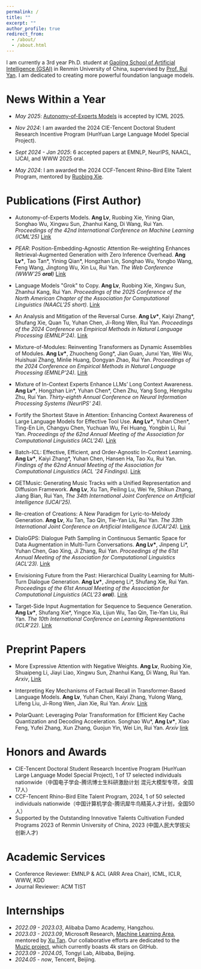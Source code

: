 ```yaml
---
permalink: /
title: ""
excerpt: ""
author_profile: true
redirect_from: 
  - /about/
  - /about.html
---
```


<span class='anchor' id='about-me'></span>

I am currently a 3rd year Ph.D. student at [Gaoling School of Artificial Intelligence (GSAI)](http://ai.ruc.edu.cn/english/index.htm) in Renmin University of China, supervised by [Prof. Rui Yan](https://scholar.google.com/citations?user=eLw6g-UAAAAJ&hl=en). I am dedicated to creating more powerful foundation language models.

# News Within a Year

- *May 2025*: [Autonomy-of-Experts Models](https://arxiv.org/pdf/2501.13074) is accepted by ICML 2025.

- *Nov 2024*: I am awarded the 2024 CIE-Tencent Doctoral Student Research Incentive Program (HunYuan Large Language Model Special Project).

- *Sept 2024 - Jan 2025*: 6 accepted papers at EMNLP, NeurIPS, NAACL, IJCAI, and WWW 2025 oral.

- *May 2024*: I am awarded the 2024 CCF-Tencent Rhino-Bird Elite Talent Program, mentored by [Ruobing Xie](https://ruobingxie.github.io/).

# Publications (First Author)

- Autonomy-of-Experts Models. **Ang Lv**, Ruobing Xie, Yining Qian, Songhao Wu, Xingwu Sun, Zhanhui Kang, Di Wang, Rui Yan. *Proceedings of the 42nd International Conference on Machine Learning (ICML'25)* [Link](https://arxiv.org/pdf/2501.13074)

- *PEAR*: Position-Embedding-Agnostic Attention Re-weighting Enhances Retrieval-Augmented Generation with Zero Inference Overhead. **Ang Lv\***, Tao Tan\*, Yining Qian\*, Hongzhan Lin, Songhao Wu, Yongbo Wang, Feng Wang, Jingtong Wu, Xin Lu, Rui Yan. *The Web Conference (WWW'25 **oral**)* [Link](https://arxiv.org/pdf/2409.19745)

- Language Models "Grok" to Copy. **Ang Lv**, Ruobing Xie, Xingwu Sun, Zhanhui Kang, Rui Yan. *Proceedings of the 2025 Conference of the North American Chapter of the Association for Computational Linguistics (NAACL'25 short).* [Link](https://arxiv.org/pdf/2409.09281)

- An Analysis and Mitigation of the Reversal Curse. **Ang Lv\***, Kaiyi Zhang\*, Shufang Xie, Quan Tu, Yuhan Chen, Ji-Rong Wen, Rui Yan. *Proceedings of the 2024 Conference on Empirical Methods in Natural Language Processing (EMNLP'24).* [Link](https://aclanthology.org/2024.emnlp-main.754/)

- Mixture-of-Modules: Reinventing Transformers as Dynamic Assemblies of Modules. **Ang Lv\***, Zhuocheng Gong\*, Jian Guan, Junxi Yan, Wei Wu, Huishuai Zhang, Minlie Huang, Dongyan Zhao, Rui Yan. *Proceedings of the 2024 Conference on Empirical Methods in Natural Language Processing (EMNLP'24).* [Link](https://aclanthology.org/2024.emnlp-main.1164/)

- Mixture of In-Context Experts Enhance LLMs’ Long Context Awareness. **Ang Lv\***, Hongzhan Lin\*, Yuhan Chen\*, Chen Zhu, Yang Song, Hengshu Zhu, Rui Yan. *Thirty-eighth Annual Conference on Neural Information Processing Systems (NeurIPS' 24).*

- Fortify the Shortest Stave in Attention: Enhancing Context Awareness of Large Language Models for Effective Tool Use. **Ang Lv\***, Yuhan Chen\*, Ting-En Lin, Changyu Chen, Yuchuan Wu, Fei Huang, Yongbin Li, Rui Yan. *Proceedings of the 62nd Annual Meeting of the Association for Computational Linguistics (ACL'24).* [Link](https://aclanthology.org/2024.acl-long.601/)

- Batch-ICL: Effective, Efficient, and Order-Agnostic In-Context Learning. **Ang Lv\***, Kaiyi Zhang\*, Yuhan Chen, Hansen Ha, Tao Xu, Rui Yan. *Findings of the 62nd Annual Meeting of the Association for Computational Linguistics (ACL '24 Findings).* [Link](https://aclanthology.org/2024.findings-acl.638/)

- GETMusic: Generating Music Tracks with a Unified Representation and Diffusion Framework. **Ang Lv**, Xu Tan, Peiling Lu, Wei Ye, Shikun Zhang, Jiang Bian, Rui Yan, *The 34th International Joint Conference on Artificial Intelligence (IJCAI'25).*

- Re-creation of Creations: A New Paradigm for Lyric-to-Melody Generation. **Ang Lv**, Xu Tan, Tao Qin, Tie-Yan Liu, Rui Yan. *The 33th International Joint Conference on Artificial Intelligence (IJCAI'24).* [Link](https://www.ijcai.org/proceedings/2024/0853) 

- DialoGPS: Dialogue Path Sampling in Continuous Semantic Space for Data Augmentation in Multi-Turn Conversations. **Ang Lv\***, Jinpeng Li\*, Yuhan Chen, Gao Xing, Ji Zhang, Rui Yan. *Proceedings of the 61st Annual Meeting of the Association for Computational Linguistics (ACL'23).* [Link](https://aclanthology.org/2023.acl-long.70/)

- Envisioning Future from the Past: Hierarchical Duality Learning for Multi-Turn Dialogue Generation. **Ang Lv\***, Jinpeng Li\*, Shufang Xie, Rui Yan. *Proceedings of the 61st Annual Meeting of the Association for Computational Linguistics (ACL'23 **oral**).* [Link](https://aclanthology.org/2023.acl-long.407/)

- Target-Side Input Augmentation for Sequence to Sequence Generation. **Ang Lv\***, Shufang Xie\*, Yingce Xia, Lijun Wu, Tao Qin, Tie-Yan Liu, Rui Yan. *The 10th International Conference on Learning Representations (ICLR'22).* [Link](https://openreview.net/forum?id=pz1euXohm4H)

# Preprint Papers

- More Expressive Attention with Negative Weights. **Ang Lv**, Ruobing Xie, Shuaipeng Li, Jiayi Liao, Xingwu Sun, Zhanhui Kang, Di Wang, Rui Yan. *Arxiv*, [Link](https://arxiv.org/pdf/2411.07176)

- Interpreting Key Mechanisms of Factual Recall in Transformer-Based Language Models. **Ang Lv**, Yuhan Chen, Kaiyi Zhang, Yulong Wang, Lifeng Liu, Ji-Rong Wen, Jian Xie, Rui Yan. *Arxiv.* [Link](https://arxiv.org/abs/2403.19521)

- PolarQuant: Leveraging Polar Transformation for Efficient Key Cache Quantization and Decoding Acceleration. Songhao Wu\*, **Ang Lv\***, Xiao Feng, Yufei Zhang, Xun Zhang, Guojun Yin, Wei Lin, Rui Yan. *Arxiv* [link](https://www.arxiv.org/pdf/2502.00527)

# Honors and Awards
- CIE-Tencent Doctoral Student Research Incentive Program (HunYuan Large Language Model Special Project), 1 of 17 selected individuals nationwide（中国电子学会-腾讯博士生科研激励计划 混元大模型专项，全国17人）
- CCF-Tencent Rhino-Bird Elite Talent Program, 2024, 1 of 50 selected individuals nationwide（中国计算机学会-腾讯犀牛鸟精英人才计划，全国50人）
- Supported by the Outstanding Innovative Talents Cultivation Funded Programs 2023 of Renmin University of
China, 2023 (中国人民大学拔尖创新人才)

# Academic Services
- Conference Reviewer: EMNLP & ACL (ARR Area Chair), ICML, ICLR, WWW, KDD
- Journal Reviewer: ACM TIST

# Internships
- *2022.09 - 2023.03*, Alibaba Damo Academy, Hangzhou.
- *2023.03 - 2023.09*, Microsoft Research, [Machine Learning Area](https://www.microsoft.com/en-us/research/group/machine-learning-research-group/), mentored by [Xu Tan](https://scholar.google.co.jp/citations?user=tob-U1oAAAAJ&hl=en). Our collaborative efforts are dedicated to the [Muzic project](https://github.com/microsoft/muzic), which currently boasts 4k stars on GitHub.
- *2023.09 - 2024.05*, Tongyi Lab, Alibaba, Beijing.
- *2024.05 - now*, Tencent, Beijing.
